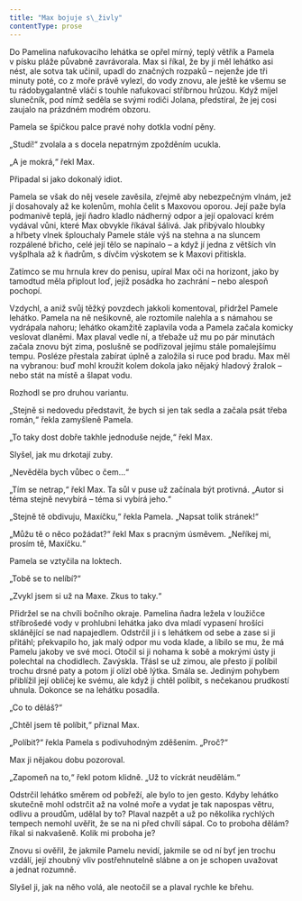 ```yaml
---
title: "Max bojuje s\_živly"
contentType: prose
---
```


Do Pamelina nafukovacího lehátka se opřel mírný, teplý větřík a Pamela v písku pláže půvabně zavrávorala. Max si říkal, že by jí měl lehátko asi nést, ale sotva tak učinil, upadl do značných rozpaků – nejenže jde tři minuty poté, co z moře právě vylezl, do vody znovu, ale ještě ke všemu se tu rádobygalantně vláčí s touhle nafukovací stříbrnou hrůzou. Když míjel slunečník, pod nímž seděla se svými rodiči Jolana, předstíral, že jej cosi zaujalo na prázdném modrém obzoru.

  

Pamela se špičkou palce pravé nohy dotkla vodní pěny.

„Studí!“ zvolala a s docela nepatrným zpožděním ucukla.

„A je mokrá,“ řekl Max.

Připadal si jako dokonalý idiot.

Pamela se však do něj vesele zavěsila, zřejmě aby nebezpečným vlnám, jež jí dosahovaly až ke kolenům, mohla čelit s Maxovou oporou. Její paže byla podmanivě teplá, její ňadro kladlo nádherný odpor a její opalovací krém vydával vůni, které Max obvykle říkával šálivá. Jak přibývalo hloubky a hřbety vlnek šplouchaly Pamele stále výš na stehna a na sluncem rozpálené břicho, celé její tělo se napínalo – a když jí jedna z větších vln vyšplhala až k ňadrům, s dívčím výskotem se k Maxovi přitiskla.

Zatímco se mu hrnula krev do penisu, upíral Max oči na horizont, jako by tamodtud měla připlout loď, jejíž posádka ho zachrání – nebo alespoň pochopí.

Vzdychl, a aniž svůj těžký povzdech jakkoli komentoval, přidržel Pamele lehátko. Pamela na ně nešikovně, ale roztomile nalehla a s námahou se vydrápala nahoru; lehátko okamžitě zaplavila voda a Pamela začala komicky veslovat dlaněmi. Max plaval vedle ní, a třebaže už mu po pár minutách začala znovu být zima, poslušně se podřizoval jejímu stále pomalejšímu tempu. Posléze přestala zabírat úplně a založila si ruce pod bradu. Max měl na vybranou: buď mohl kroužit kolem dokola jako nějaký hladový žralok – nebo stát na místě a šlapat vodu.

Rozhodl se pro druhou variantu.

„Stejně si nedovedu představit, že bych si jen tak sedla a začala psát třeba román,“ řekla zamyšleně Pamela.

„To taky dost dobře takhle jednoduše nejde,“ řekl Max.

Slyšel, jak mu drkotají zuby.

„Nevěděla bych vůbec o čem…“

„Tím se netrap,“ řekl Max. Ta sůl v puse už začínala být protivná. „Autor si téma stejně nevybírá – téma si vybírá jeho.“

„Stejně tě obdivuju, Maxíčku,“ řekla Pamela. „Napsat tolik stránek!“

„Můžu tě o něco požádat?“ řekl Max s pracným úsměvem. „Neříkej mi, prosím tě, Maxíčku.“

Pamela se vztyčila na loktech.

„Tobě se to nelíbí?“

„Zvykl jsem si už na Maxe. Zkus to taky.“

Přidržel se na chvíli bočního okraje. Pamelina ňadra ležela v loužičce stříbrošedé vody v prohlubni lehátka jako dva mladí vypasení hrošíci sklánějící se nad napajedlem. Odstrčil ji i s lehátkem od sebe a zase si ji přitáhl; překvapilo ho, jak malý odpor mu voda klade, a líbilo se mu, že má Pamelu jakoby ve své moci. Otočil si ji nohama k sobě a mokrými ústy ji polechtal na chodidlech. Zavýskla. Třásl se už zimou, ale přesto jí políbil trochu drsné paty a potom jí olízl obě lýtka. Smála se. Jediným pohybem přiblížil její obličej ke svému, ale když ji chtěl políbit, s nečekanou prudkostí uhnula. Dokonce se na lehátku posadila.

„Co to děláš?“

„Chtěl jsem tě políbit,“ přiznal Max.

„Políbit?“ řekla Pamela s podivuhodným zděšením. „Proč?“

Max ji nějakou dobu pozoroval.

„Zapomeň na to,“ řekl potom klidně. „Už to víckrát neudělám.“

Odstrčil lehátko směrem od pobřeží, ale bylo to jen gesto. Kdyby lehátko skutečně mohl odstrčit až na volné moře a vydat je tak napospas větru, odlivu a proudům, udělal by to? Plaval nazpět a už po několika rychlých tempech nemohl uvěřit, že se na ni před chvílí sápal. Co to proboha dělám? říkal si nakvašeně. Kolik mi proboha je?

Znovu si ověřil, že jakmile Pamelu nevidí, jakmile se od ní byť jen trochu vzdálí, její zhoubný vliv postřehnutelně slábne a on je schopen uvažovat a jednat rozumně.

Slyšel ji, jak na něho volá, ale neotočil se a plaval rychle ke břehu.
